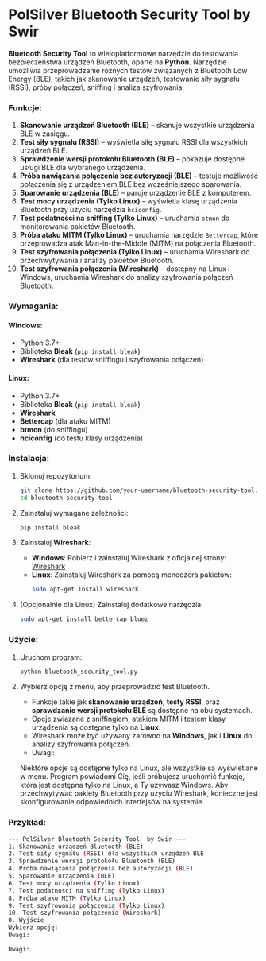 # PolSilver Bluetooth Security Tool  by Swir

**Bluetooth Security Tool** to wieloplatformowe narzędzie do testowania bezpieczeństwa urządzeń Bluetooth, oparte na **Python**. Narzędzie umożliwia przeprowadzanie różnych testów związanych z Bluetooth Low Energy (BLE), takich jak skanowanie urządzeń, testowanie siły sygnału (RSSI), próby połączeń, sniffing i analiza szyfrowania. 

### Funkcje:

1. **Skanowanie urządzeń Bluetooth (BLE)** – skanuje wszystkie urządzenia BLE w zasięgu.
2. **Test siły sygnału (RSSI)** – wyświetla siłę sygnału RSSI dla wszystkich urządzeń BLE.
3. **Sprawdzenie wersji protokołu Bluetooth (BLE)** – pokazuje dostępne usługi BLE dla wybranego urządzenia.
4. **Próba nawiązania połączenia bez autoryzacji (BLE)** – testuje możliwość połączenia się z urządzeniem BLE bez wcześniejszego sparowania.
5. **Sparowanie urządzenia (BLE)** – paruje urządzenie BLE z komputerem.
6. **Test mocy urządzenia (Tylko Linux)** – wyświetla klasę urządzenia Bluetooth przy użyciu narzędzia `hciconfig`.
7. **Test podatności na sniffing (Tylko Linux)** – uruchamia `btmon` do monitorowania pakietów Bluetooth.
8. **Próba ataku MITM (Tylko Linux)** – uruchamia narzędzie `Bettercap`, które przeprowadza atak Man-in-the-Middle (MITM) na połączenia Bluetooth.
9. **Test szyfrowania połączenia (Tylko Linux)** – uruchamia Wireshark do przechwytywania i analizy pakietów Bluetooth.
10. **Test szyfrowania połączenia (Wireshark)** – dostępny na Linux i Windows, uruchamia Wireshark do analizy szyfrowania połączeń Bluetooth.

### Wymagania:

#### Windows:
- Python 3.7+
- Biblioteka **Bleak** (`pip install bleak`)
- **Wireshark** (dla testów sniffingu i szyfrowania połączeń)

#### Linux:
- Python 3.7+
- Biblioteka **Bleak** (`pip install bleak`)
- **Wireshark**
- **Bettercap** (dla ataku MITM)
- **btmon** (do sniffingu)
- **hciconfig** (do testu klasy urządzenia)

### Instalacja:

1. Sklonuj repozytorium:
    ```bash
    git clone https://github.com/your-username/bluetooth-security-tool.git
    cd bluetooth-security-tool
    ```

2. Zainstaluj wymagane zależności:
    ```bash
    pip install bleak
    ```

3. Zainstaluj **Wireshark**:
    - **Windows**: Pobierz i zainstaluj Wireshark z oficjalnej strony: [Wireshark](https://www.wireshark.org/)
    - **Linux**: Zainstaluj Wireshark za pomocą menedżera pakietów:
      ```bash
      sudo apt-get install wireshark
      ```

4. (Opcjonalnie dla Linux) Zainstaluj dodatkowe narzędzia:
    ```bash
    sudo apt-get install bettercap bluez
    ```

### Użycie:

1. Uruchom program:
    ```bash
    python bluetooth_security_tool.py
    ```

2. Wybierz opcję z menu, aby przeprowadzić test Bluetooth.

    - Funkcje takie jak **skanowanie urządzeń**, **testy RSSI**, oraz **sprawdzanie wersji protokołu BLE** są dostępne na obu systemach.
    - Opcje związane z sniffingiem, atakiem MITM i testem klasy urządzenia są dostępne tylko na **Linux**.
    - Wireshark może być używany zarówno na **Windows**, jak i **Linux** do analizy szyfrowania połączeń.
    - Uwagi:

    Niektóre opcje są dostępne tylko na Linux, ale wszystkie są wyświetlane w menu. Program powiadomi Cię, jeśli próbujesz uruchomić funkcję, która jest dostępna tylko na Linux, a Ty używasz Windows.
    Aby przechwytywać pakiety Bluetooth przy użyciu Wireshark, konieczne jest skonfigurowanie odpowiednich interfejsów na systemie.

### Przykład:

```bash
--- PolSilver Bluetooth Security Tool  by Swir ---
1. Skanowanie urządzeń Bluetooth (BLE)
2. Test siły sygnału (RSSI) dla wszystkich urządzeń BLE
3. Sprawdzenie wersji protokołu Bluetooth (BLE)
4. Próba nawiązania połączenia bez autoryzacji (BLE)
5. Sparowanie urządzenia (BLE)
6. Test mocy urządzenia (Tylko Linux)
7. Test podatności na sniffing (Tylko Linux)
8. Próba ataku MITM (Tylko Linux)
9. Test szyfrowania połączenia (Tylko Linux)
10. Test szyfrowania połączenia (Wireshark)
0. Wyjście
Wybierz opcję: 
Uwagi:

Uwagi:

